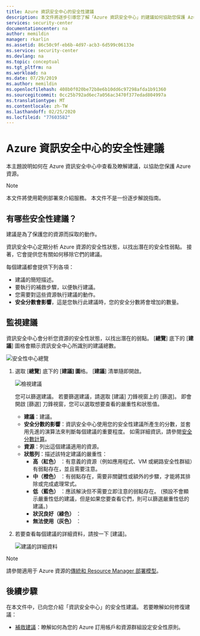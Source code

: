 ```yaml
---
title: Azure 資訊安全中心的安全性建議
description: 本文件將逐步引導您了解「Azure 資訊安全中心」的建議如何協助您保護 Azure 資源及遵守安全性原則。
services: security-center
documentationcenter: na
author: memildin
manager: rkarlin
ms.assetid: 86c50c9f-eb6b-4d97-acb3-6d599c06133e
ms.service: security-center
ms.devlang: na
ms.topic: conceptual
ms.tgt_pltfrm: na
ms.workload: na
ms.date: 07/29/2019
ms.author: memildin
ms.openlocfilehash: 408b0f020be72b8e6b10dd6c97298afda1b91360
ms.sourcegitcommit: 0cc25b792ad6ec7a056ac3470f377edad804997a
ms.translationtype: MT
ms.contentlocale: zh-TW
ms.lasthandoff: 02/25/2020
ms.locfileid: "77603582"
---
```

# <a name="security-recommendations-in-azure-security-center"></a>Azure 資訊安全中心的安全性建議 
本主題說明如何在 Azure 資訊安全中心中查看及瞭解建議，以協助您保護 Azure 資源。

> [!NOTE]
> 本文件將使用範例部署來介紹服務。  本文件不是一份逐步解說指南。
>

## <a name="what-are-security-recommendations"></a>有哪些安全性建議？

建議是為了保護您的資源而採取的動作。

資訊安全中心定期分析 Azure 資源的安全性狀態，以找出潛在的安全性弱點。 接著，它會提供您有關如何移除它們的建議。

每個建議都會提供下列各項：

- 建議的簡短描述。
- 要執行的補救步驟，以便執行建議。 <!-- In some cases, Quick Fix remediation is available. -->
- 您需要對這些資源執行建議的動作。
- **安全分數會影響**，這是您執行此建議時，您的安全分數將會增加的數量。

## 監視建議<a name="monitor-recommendations"></a>

資訊安全中心會分析您資源的安全性狀態，以找出潛在的弱點。 [**總覽**] 底下的 [**建議**] 圖格會顯示資訊安全中心所識別的建議總數。

![安全性中心總覽](./media/security-center-recommendations/asc-overview.png)

1. 選取 [**總覽**] 底下的 [**建議] 圖**格。 [**建議**] 清單隨即開啟。

      ![檢視建議](./media/security-center-recommendations/view-recommendations.png)

    您可以篩選建議。 若要篩選建議，請選取 [建議] 刀鋒視窗上的 [篩選]。 即會開啟 [篩選] 刀鋒視窗，您可以選取想要查看的嚴重性和狀態值。

   * **建議**：建議。
   * **安全分數的影響**：資訊安全中心使用您的安全性建議所產生的分數，並套用先進的演算法來判斷每個建議的重要程度。 如需詳細資訊，請參閱[安全分數計算](security-center-secure-score.md#secure-score-calculation)。
   * **資源**：列出這個建議適用的資源。
   * **狀態列**：描述該特定建議的嚴重性：
       * **高（紅色）** ：有意義的資源（例如應用程式、VM 或網路安全性群組）有弱點存在，並且需要注意。
       * **中（橙色）** ：有弱點存在，需要非關鍵性或額外的步驟，才能將其排除或完成處理常式。
       * **低（藍色）** ：應該解決但不需要立即注意的弱點存在。 (預設不會顯示嚴重性低的建議，但是如果您要查看它們，則可以篩選嚴重性低的建議。) 
       * **狀況良好（綠色）** ：
       * **無法使用（灰色）** ：

1. 若要查看每個建議的詳細資料，請按一下 [建議]。

    ![建議的詳細資料](./media/security-center-recommendations/recommendation-details.png)

>[!NOTE] 
> 請參閱適用于 Azure 資源的[傳統和 Resource Manager 部署模型](../azure-classic-rm.md)。
 
## <a name="next-steps"></a>後續步驟

在本文件中，已向您介紹「資訊安全中心」的安全性建議。 若要瞭解如何修復建議：

* [補救建議](security-center-remediate-recommendations.md)：瞭解如何為您的 Azure 訂用帳戶和資源群組設定安全性原則。

